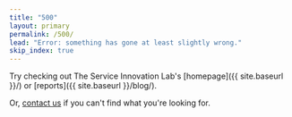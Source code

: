 ```yaml
---
title: "500"
layout: primary
permalink: /500/
lead: "Error: something has gone at least slightly wrong."
skip_index: true
---
```


Try checking out The Service Innovation Lab's [homepage]({{ site.baseurl }}/) or [reports]({{ site.baseurl }}/blog/).

Or, [contact us](mailto:ServiceInnovationLab@dia.govt.nz) if you can't find what you're looking for.